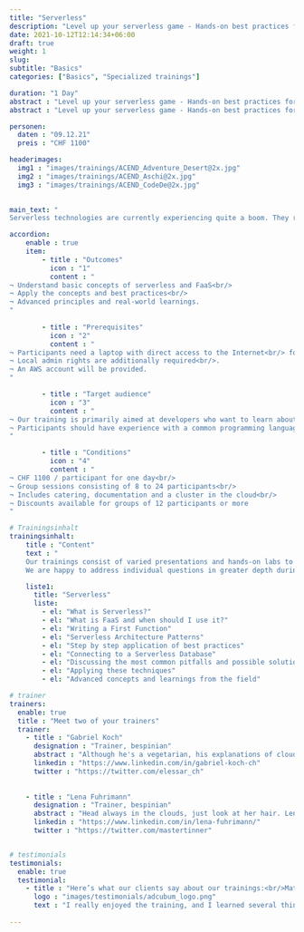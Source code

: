 ```yaml
---
title: "Serverless"
description: "Level up your serverless game - Hands-on best practices for serverless and FaaS."
date: 2021-10-12T12:14:34+06:00
draft: true
weight: 1
slug: 
subtitle: "Basics"
categories: ["Basics", "Specialized trainings"]

duration: "1 Day"
abstract : "Level up your serverless game - Hands-on best practices for serverless and FaaS."
abstract : "Level up your serverless game - Hands-on best practices for serverless and FaaS."

personen: 
  daten : "09.12.21"
  preis : "CHF 1100"

headerimages:
  img1 : "images/trainings/ACEND_Adventure_Desert@2x.jpg"
  img2 : "images/trainings/ACEND_Aschi@2x.jpg"
  img3 : "images/trainings/ACEND_CodeDe@2x.jpg"
      

main_text: "
Serverless technologies are currently experiencing quite a boom. They range from Function as a Service (FaaS) to complete database and queuing systems to authentication and monitoring solutions. In this training, we will mainly look at FaaS and create corresponding functions that follow common best practices and run in AWS Lambda. In doing so, we will learn about certain stumbling blocks and peculiarities of these platforms and how to deal with them."

accordion:
    enable : true
    item:
        - title : "Outcomes"
          icon : "1"
          content : "
¬ Understand basic concepts of serverless and FaaS<br/> 
¬ Apply the concepts and best practices<br/>
¬ Advanced principles and real-world learnings.
"
 
        - title : "Prerequisites"
          icon : "2"
          content : "
¬ Participants need a laptop with direct access to the Internet<br/> for the training.
¬ Local admin rights are additionally required<br/>.
¬ An AWS account will be provided.
"

        - title : "Target audience"
          icon : "3"
          content : "
¬ Our training is primarily aimed at developers who want to learn about this new world and its advantages and disadvantages<br/>.
¬ Participants should have experience with a common programming language, but this is not a strict requirement.
"

        - title : "Conditions"
          icon : "4"
          content : "
¬ CHF 1100 / participant for one day<br/>
¬ Group sessions consisting of 8 to 24 participants<br/>
¬ Includes catering, documentation and a cluster in the cloud<br/>
¬ Discounts available for groups of 12 participants or more
"

# Trainingsinhalt
trainingsinhalt: 
    title : "Content"
    text : "
    Our trainings consist of varied presentations and hands-on labs to convey their content in an exciting way.
    We are happy to address individual questions in greater depth during the training."

    liste1:
      title: "Serverless"
      liste:
        - el: "What is Serverless?"
        - el: "What is FaaS and when should I use it?"
        - el: "Writing a First Function"
        - el: "Serverless Architecture Patterns"
        - el: "Step by step application of best practices"
        - el: "Connecting to a Serverless Database"
        - el: "Discussing the most common pitfalls and possible solutions"
        - el: "Applying these techniques"
        - el: "Advanced concepts and learnings from the field"

# trainer
trainers:
  enable: true
  title : "Meet two of your trainers"
  trainer:
    - title : "Gabriel Koch"
      designation : "Trainer, bespinian"
      abstract : "Although he's a vegetarian, his explanations of cloud technologies have a lot of meat on the bone"
      linkedin : "https://www.linkedin.com/in/gabriel-koch-ch"
      twitter : "https://twitter.com/elessar_ch"
    
    
    - title : "Lena Fuhrimann"
      designation : "Trainer, bespinian"
      abstract : "Head always in the clouds, just look at her hair. Lena loves modernizing software and working with new technologies. She uses Arch btw."
      linkedin : "https://www.linkedin.com/in/lena-fuhrimann/"
      twitter : "https://twitter.com/mastertinner"


# testimonials
testimonials:
  enable: true
  testimonial:
    - title : "Here’s what our clients say about our trainings:<br/>Matthias Summer, Austria"
      logo : "images/testimonials/adcubum_logo.png"
      text : "I really enjoyed the training, and I learned several things that helped me with my daily tasks. You could tell that the trainers had a lot of practical experience with and passion for the technology. They also supported us well and gave us useful advice."     
      
---
```

